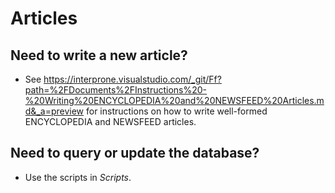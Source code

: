 # Articles

## Need to write a new article?
* See https://interprone.visualstudio.com/_git/Ff?path=%2FDocuments%2FInstructions%20-%20Writing%20ENCYCLOPEDIA%20and%20NEWSFEED%20Articles.md&_a=preview for 
instructions on how to write well-formed ENCYCLOPEDIA and NEWSFEED articles. 


## Need to query or update the database?
* Use the scripts in *Scripts*.

